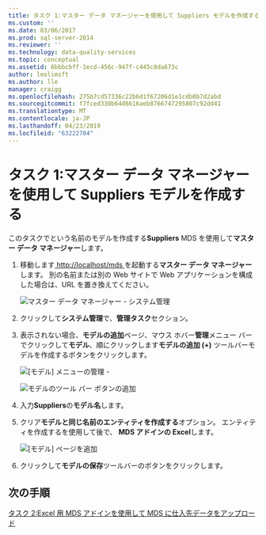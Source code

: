 ```yaml
---
title: タスク 1:マスター データ マネージャーを使用して Suppliers モデルを作成する |Microsoft Docs
ms.custom: ''
ms.date: 03/06/2017
ms.prod: sql-server-2014
ms.reviewer: ''
ms.technology: data-quality-services
ms.topic: conceptual
ms.assetid: 6bbbcbff-1ecd-456c-947f-c445c8da673c
author: leolimsft
ms.author: lle
manager: craigg
ms.openlocfilehash: 275b7cd57336c22b6d1f67206d1e1cdb0b7d2abd
ms.sourcegitcommit: f7fced330b64d6616aeb8766747295807c92dd41
ms.translationtype: MT
ms.contentlocale: ja-JP
ms.lasthandoff: 04/23/2019
ms.locfileid: "63222704"
---
```

# <a name="task-1-creating-suppliers-model-using-master-data-manager"></a>タスク 1:マスター データ マネージャーを使用して Suppliers モデルを作成する
  このタスクでという名前のモデルを作成する**Suppliers** MDS を使用して**マスター データ マネージャー**します。  
  
1.  移動します[ http://localhost/mds ](http://localhost/mds)を起動する**マスター データ マネージャー**します。 別の名前または別の Web サイトで Web アプリケーションを構成した場合は、URL を置き換えてください。  
  
     ![マスター データ マネージャー - システム管理](../../2014/tutorials/media/et-creatingsuppliersmodelusingmdm-01.jpg "マスター データ マネージャー - システム管理")  
  
2.  クリックして**システム管理**で、**管理タスク**セクション。  
  
3.  表示されない場合、**モデルの追加**ページ、マウス ホバー**管理**メニュー バーでクリックして**モデル**、順にクリックします**モデルの追加 (+)** ツールバーモデルを作成するボタンをクリックします。  
  
     ![[モデル] メニューの管理 -](../../2014/tutorials/media/et-creatingsuppliersmodelusingmdm-02.jpg "管理 - [モデル] メニュー")  
  
     ![モデルのツール バー ボタンの追加](../../2014/tutorials/media/et-creatingsuppliersmodelusingmdm-03.jpg "モデル ツール バー ボタンの追加")  
  
4.  入力**Suppliers**の**モデル名**します。  
  
5.  クリア**モデルと同じ名前のエンティティを作成する**オプション。 エンティティを作成するを使用して後で、 **MDS アドインの Excel**します。  
  
     ![[モデル] ページを追加](../../2014/tutorials/media/et-creatingsuppliersmodelusingmdm-04.jpg "モデル ページの追加")  
  
6.  クリックして**モデルの保存**ツールバーのボタンをクリックします。  
  
## <a name="next-step"></a>次の手順  
 [タスク 2:Excel 用 MDS アドインを使用して MDS に仕入先データをアップロード](../../2014/tutorials/task-2-uploading-supplier-data-to-mds-using-mds-add-in-for-excel.md)  
  
  
